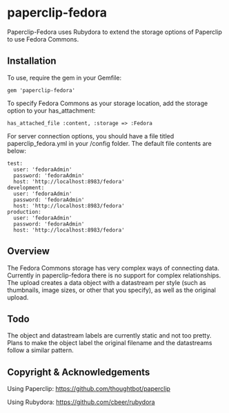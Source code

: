 paperclip-fedora
================

Paperclip-Fedora uses Rubydora to extend the storage options of Paperclip to use Fedora Commons.

## Installation

To use, require the gem in your Gemfile:

`gem 'paperclip-fedora'`

To specify Fedora Commons as your storage location, add the storage option to your
has_attachment:

`has_attached_file :content, :storage => :Fedora`

For server connection options, you should have a file titled paperclip_fedora.yml in your
/config folder. The default file contents are below:

    test:
      user: 'fedoraAdmin'
      password: 'fedoraAdmin'
      host: 'http://localhost:8983/fedora'
    development:
      user: 'fedoraAdmin'
      password: 'fedoraAdmin'
      host: 'http://localhost:8983/fedora'
    production:
      user: 'fedoraAdmin'
      password: 'fedoraAdmin'
      host: 'http://localhost:8983/fedora'

## Overview

The Fedora Commons storage has very complex ways of connecting data. Currently in
paperclip-fedora there is no support for complex relationships. The upload creates
a data object with a datastream per style (such as thumbnails, image sizes, or
other that you specify), as well as the original upload.

## Todo

The object and datastream labels are currently static and not too pretty. Plans to 
make the object label the original filename and the datastreams follow a similar pattern.

## Copyright & Acknowledgements

Using Paperclip: https://github.com/thoughtbot/paperclip

Using Rubydora: https://github.com/cbeer/rubydora
